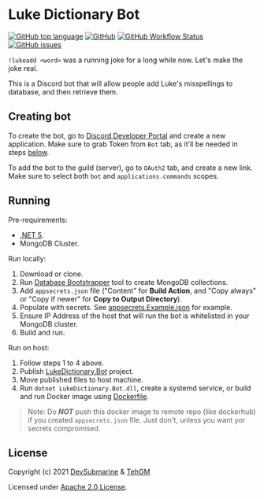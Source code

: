 # Luke Dictionary Bot
[![GitHub top language](https://img.shields.io/github/languages/top/DevSubmarine/LukeDictionary)](https://github.com/DevSubmarine/LukeDictionary) [![GitHub](https://img.shields.io/github/license/DevSubmarine/LukeDictionary)](LICENSE) [![GitHub Workflow Status](https://img.shields.io/github/workflow/status/DevSubmarine/LukeDictionary/.NET%20Build)](https://github.com/DevSubmarine/LukeDictionary/actions) [![GitHub issues](https://img.shields.io/github/issues/DevSubmarine/LukeDictionary)](https://github.com/DevSubmarine/LukeDictionary/issues)

`!lukeadd <word>` was a running joke for a long while now. Let's make the joke real.

This is a Discord bot that will allow people add Luke's misspellings to database, and then retrieve them.

## Creating bot
To create the bot, go to [Discord Developer Portal](https://discord.com/developers/applications/) and create a new application. Make sure to grab Token from `Bot` tab, as it'll be needed in steps [below](#running).

To add the bot to the guild (server), go to `OAuth2` tab, and create a new link. Make sure to select both `bot` and `applications.commands` scopes.

## Running
Pre-requirements: 
- [.NET 5](https://dotnet.microsoft.com/download/dotnet/5.0).
- MongoDB Cluster.

Run locally:
1. Download or clone.
2. Run [Database Bootstrapper](Tools/DatabaseBootstrapper) tool to create MongoDB collections.
3. Add `appsecrets.json` file ("Content" for **Build Action**, and "Copy always" or "Copy if newer" for **Copy to Output Directory**).
4. Populate with secrets. See [appsecrets.Example.json](LukeDictionary.Bot/appsecrets.Example.json) for example.
5. Ensure IP Address of the host that will run the bot is whitelisted in your MongoDB cluster.
6. Build and run.

Run on host:
1. Follow steps 1 to 4 above.
2. Publish [LukeDictionary.Bot](LukeDictionary.Bot) project.
3. Move published files to host machine.
4. Run `dotnet LukeDictionary.Bot.dll`, create a systemd service, or build and run Docker image using [Dockerfile](LukeDictionary.Bot/Dockerfile).

> Note: Do ***NOT*** push this docker image to remote repo (like dockerhub) if you created `appsecrets.json` file. Just don't, unless you want yor secrets compromised.

## License
Copyright (c) 2021 [DevSubmarine](https://github.com/DevSubmarine) & [TehGM](https://github.com/TehGM)

Licensed under [Apache 2.0 License](LICENSE).